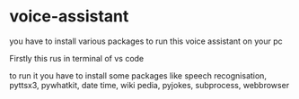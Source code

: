 # voice-assistant
you have to install various packages to run this voice assistant on your pc

Firstly this rus in terminal of vs code

to run it you have to install some packages like
speech recognisation, pyttsx3, pywhatkit, date time, wiki pedia, pyjokes, subprocess, webbrowser
